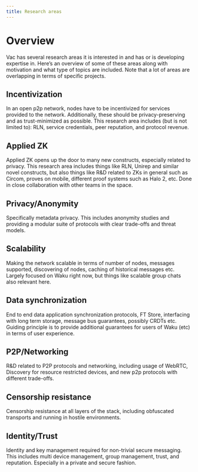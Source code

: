 ```yaml
---
title: Research areas
---
```


# Overview

Vac has several research areas it is interested in and has or is developing expertise in. Here’s an overview of some of these areas along with motivation and what type of topics are included. Note that a lot of areas are overlapping in terms of specific projects.

## Incentivization

In an open p2p network, nodes have to be incentivized for services provided to the network. Additionally, these should be privacy-preserving and as trust-minimized as possible. This research area includes (but is not limited to): RLN, service credentials, peer reputation, and protocol revenue.

## Applied ZK

Applied ZK opens up the door to many new constructs, especially related to privacy. This research area includes things like RLN, Unirep and similar novel constructs, but also things like R&D related to ZKs in general such as Circom, proves on mobile, different proof systems such as Halo 2, etc. Done in close collaboration with other teams in the space.

## Privacy/Anonymity

Specifically metadata privacy. This includes anonymity studies and providing a modular suite of protocols with clear trade-offs and threat models.

## Scalability

Making the network scalable in terms of number of nodes, messages supported, discovering of nodes, caching of historical messages etc. Largely focused on Waku right now, but things like scalable group chats also relevant here.

## Data synchronization

End to end data application synchronization protocols, FT Store, interfacing with long term storage, message bus guarantees, possibly CRDTs etc. Guiding principle is to provide additional guarantees for users of Waku (etc) in terms of user experience.

## P2P/Networking

R&D related to P2P protocols and networking, including usage of WebRTC,
Discovery for resource restricted devices,
and new p2p protocols with different trade-offs.

## Censorship resistance

Censorship resistance at all layers of the stack, including obfuscated transports and running in hostile environments.

## Identity/Trust

Identity and key management required for non-trivial secure messaging.
This includes multi device management, group management, trust, and reputation.
Especially in a private and secure fashion.
